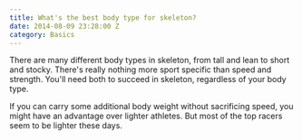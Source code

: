 ```yaml
---
title: What's the best body type for skeleton?
date: 2014-08-09 23:28:00 Z
category: Basics
---
```


There are many different body types in skeleton, from tall and lean to short and stocky. There's really nothing more sport specific than speed and strength. You'll need both to succeed in skeleton, regardless of your body type.

If you can carry some additional body weight without sacrificing speed, you might have an advantage over lighter athletes. But most of the top racers seem to be lighter these days.
